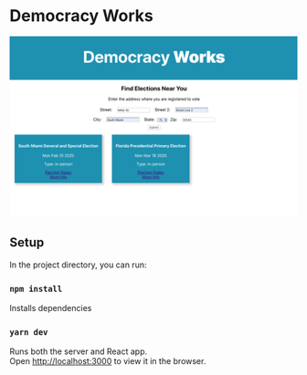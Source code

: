 # Democracy Works 
![Democracy Works](/App_ScreenShot.png)


## Setup

In the project directory, you can run:

### `npm install`

Installs dependencies

### `yarn dev`

Runs both the server and React app.<br />
Open [http://localhost:3000](http://localhost:3000) to view it in the browser.

